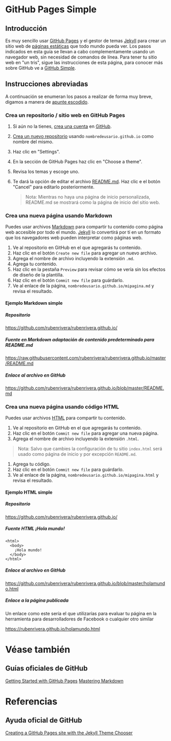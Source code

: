 # GitHub Pages Simple

## Introducción

Es muy sencillo usar [GitHub Pages][1] y el gestor de temas [Jekyll][2] para crear un sitio web de [páginas estáticas](https://es.wikipedia.org/wiki/P%C3%A1gina_web#P.C3.A1ginas_est.C3.A1ticas_versus_p.C3.A1ginas_din.C3.A1micas) que todo mundo pueda ver. Los pasos indicados en esta guía se llevan a cabo complementamente usando un navegador web, sin necesidad de comandos de línea. Para tener tu sitio web en "un tris", sigue las instrucciones de esta página, para conocer más sobre GitHub ve a [GitHub Simple][3].

## Instrucciones abreviadas

A continuación se enumeran los pasos a realizar de forma muy breve, digamos a manera de [apunte escodido](https://es.wikipedia.org/wiki/Apunte_escondido).

### Crea un repositorio / sitio web en GitHub Pages

1. Si aún no la tienes, [crea una cuenta](README.md#cómo-hago-una-cuenta) en [GitHub][4].
2. [Crea un nuevo repositorio](README.md#crea-un-repositorio) usando `nombredeusario.github.io` como nombre del mismo.
3. Haz clic en "Settings".
4. En la sección de GitHub Pages haz clic en "Choose a theme".
5. Revisa los temas y escoge uno.
6. Te dará la opción de editar el archivo [README.md](README.md#qué-es-readme). Haz clic e el botón "Cancel" para editarlo posteriormente.

   > Nota: Mientras no haya una página de inicio personalizada, README.md se mostrará como la página de inicio del sitio web.

### Crea una nueva página usando Markdown

Puedes usar archivos [Markdown](https://es.wikipedia.org/wiki/Markdown) para compartir tu contenido como página web accesible por todo el mundo. [Jekyll][2] lo convertirá por tí en un formato que los navegadores web pueden interpretar como páginas web.

1. Ve al repositorio en GitHub en el que agregarás tu contenido.
1. Haz clic en el botón `Create new file` para agregar un nuevo archivo.
1. Agrega el nombre de archivo incluyendo la extensión `.md`.
1. Agrega tu contenido.
1. Haz clic en la pestaña `Preview` para revisar cómo se vería sin los efectos de diseño de la plantilla.
1. Haz clic en el botón `Commit new file` para guárdarlo.
1. Ve al enlace de la página, `nombredeusario.github.io/mipagina.md` y revisa el resultado.  

#### Ejemplo Markdown simple

##### Repositorio

https://github.com/rubenrivera/rubenrivera.github.io/

##### Fuente en Markdown adaptación de contenido predeterminado para README.md

https://raw.githubusercontent.com/rubenrivera/rubenrivera.github.io/master/README.md

##### Enlace al archivo en GitHub

https://github.com/rubenrivera/rubenrivera.github.io/blob/master/README.md

### Crea una nueva página usando código HTML

Puedes usar archivos [HTML](https://es.wikipedia.org/wiki/HTML) para compartir tu contenido.

1. Ve al repositorio en GitHub en el que agregarás tu contenido.  
1. Haz clic en el botón `Commit new file` para agregar una nueva página.  
1. Agrega el nombre de archivo incluyendo la extensión `.html`.

  > Nota: Salvo que cambies la configuración de tu sitio `index.html` será usado como página de inicio  y por excepción `README.md`.

1. Agrega tu código.
1. Haz clic en el botón `Commit new file` para guárdarlo.
1. Ve al enlace de la página, `nombredeusario.github.io/mipagina.html` y revisa el resultado.  

#### Ejemplo HTML simple

##### Repositorio  

https://github.com/rubenrivera/rubenrivera.github.io/

##### Fuente HTML ¡Hola mundo!

    <html>
      <body>
        ¡Hola mundo!
      </body>
    </html>

##### Enlace al archivo en GitHub

https://github.com/rubenrivera/rubenrivera.github.io/blob/master/holamundo.html

##### Enlace a la página publicada  

Un enlace como este sería el que utilizarías para evaluar tu página en la herramienta para desarrolladores de Facebook o cualquier otro similar

https://rubenrivera.github.io/holamundo.html

# Véase también

## Guías oficiales de GitHub

[Getting Started with GitHub Pages][5]
[Mastering Markdown][6]

# Referencias

## Ayuda oficial de GitHub

[Creating a GitHub Pages site with the Jekyll Theme Chooser][7]


  [1]: https://pages.github.com/
  [2]: https://jekyllrb.com/
  [3]: /README.md
  [4]: http://github.com
  [5]: https://guides.github.com/features/pages/
  [6]: https://guides.github.com/features/mastering-markdown/
  [7]: https://help.github.com/articles/creating-a-github-pages-site-with-the-jekyll-theme-chooser/
